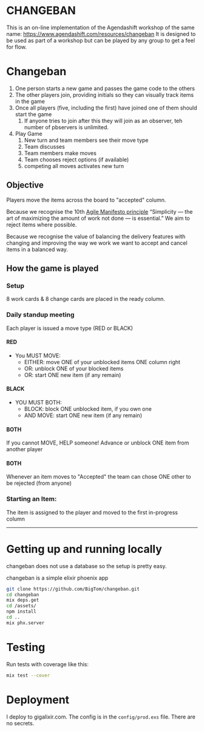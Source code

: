 # CHANGEBAN

This is an on-line implementation of the Agendashift workshop of the same name: https://www.agendashift.com/resources/changeban It is designed to be used as part of a workshop but can be played by any group to
get a feel for flow.

# Changeban

1. One person starts a new game and passes the game code to the others
1. The other players join, providing initials so they can visually track items in the game
1. Once all players (five, including the first) have joined one of them should start the game
    1. If anyone tries to join after this they will join as an observer, teh number of pbservers is unlimited.
1. Play Game
    1. New turn and team members see their move type
    1. Team discusses
    1. Team members make moves
    1. Team chooses reject options (if available)
    1. competing all moves activates new turn

##  Objective
Players move the items across the board to "accepted" column.

Because we recognise the 10th [Agile Manifesto principle](https://agilemanifesto.org/principles.html) “Simplicity — the art of maximizing the amount of work not done — is essential.” We aim to reject items where possible.

Because we recognise the value of balancing the delivery features with changing and improving the way we work we want to accept and cancel items in a balanced way.

## How the game is played

### Setup

8 work cards & 8 change cards are placed in the ready column.

### Daily standup meeting

Each player is issued a move type (RED or BLACK)

#### RED
- You MUST MOVE:
  - EITHER:
      move ONE of your unblocked items ONE column right
  - OR:
    unblock ONE of your blocked items
  - OR:
    start ONE new item (if any remain)

#### BLACK
  - YOU MUST BOTH:
    - BLOCK:
      block ONE unblocked item, if you own one
    - AND MOVE:
      start ONE new item (if any remain)

#### BOTH
  If you cannot MOVE, HELP someone!
  Advance or unblock ONE item from another player

#### BOTH
  Whenever an item moves to "Accepted"
  the team can chose ONE other to be rejected (from anyone)

### Starting an Item:
  The item is assigned to the player and moved to the first in-progress column

---
# Getting up and running locally

changeban does not use a database so the setup is pretty easy.

changeban is a simple elixir phoenix app

```bash
git clone https://github.com/BigTom/changeban.git
cd changeban
mix deps.get
cd /assets/
npm install
cd ..
mix phx.server
```

# Testing
Run tests with coverage like this:

```bash
mix test --cover
```
# Deployment

I deploy to gigalixir.com. The config is in the  `config/prod.exs` file.  There are no secrets.

